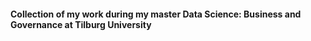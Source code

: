#### Collection of my work during my master Data Science: Business and Governance at Tilburg University
